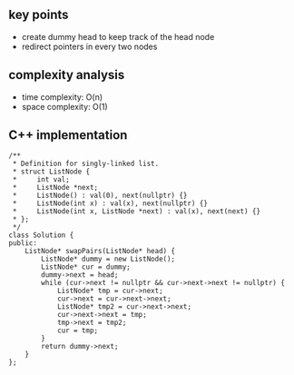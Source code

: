 ## key points
- create dummy head to keep track of the head node
- redirect pointers in every two nodes

## complexity analysis
- time complexity: O(n)
- space complexity: O(1)


## C++ implementation
```
/**
 * Definition for singly-linked list.
 * struct ListNode {
 *     int val;
 *     ListNode *next;
 *     ListNode() : val(0), next(nullptr) {}
 *     ListNode(int x) : val(x), next(nullptr) {}
 *     ListNode(int x, ListNode *next) : val(x), next(next) {}
 * };
 */
class Solution {
public:
    ListNode* swapPairs(ListNode* head) {
        ListNode* dummy = new ListNode();
        ListNode* cur = dummy;
        dummy->next = head;
        while (cur->next != nullptr && cur->next->next != nullptr) {
            ListNode* tmp = cur->next;
            cur->next = cur->next->next;
            ListNode* tmp2 = cur->next->next;
            cur->next->next = tmp;
            tmp->next = tmp2;
            cur = tmp;
        }
        return dummy->next;
    }
};
```
